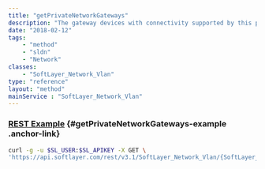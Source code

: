 ```yaml
---
title: "getPrivateNetworkGateways"
description: "The gateway devices with connectivity supported by this private VLAN."
date: "2018-02-12"
tags:
    - "method"
    - "sldn"
    - "Network"
classes:
    - "SoftLayer_Network_Vlan"
type: "reference"
layout: "method"
mainService : "SoftLayer_Network_Vlan"
---
```


### [REST Example](#getPrivateNetworkGateways-example) <a href="/article/rest/"><i class="fas fa-question"></i></a> {#getPrivateNetworkGateways-example .anchor-link} 
```bash
curl -g -u $SL_USER:$SL_APIKEY -X GET \
'https://api.softlayer.com/rest/v3.1/SoftLayer_Network_Vlan/{SoftLayer_Network_VlanID}/getPrivateNetworkGateways'
```
